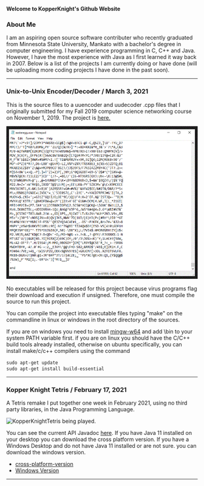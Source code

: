
**Welcome to KopperKnight's Github Website**

### About Me

I am an aspiring open source software contributer who recently graduated from Minnesota State University, Mankato with
a bachelor's degree in computer engineering. I have experience programming in C, C++ and Java. However, I have the most experience with
Java as I first learned it way back in 2007. Below is a list of the projects I am currently doing or have done (will be uploading more coding projects
I have done in the past soon).

***
### Unix-to-Unix Encoder/Decoder / March 3, 2021

This is the source files to a uuencoder and uudecoder .cpp files that I originally submitted for 
my Fall 2019 computer science networking course on November 1, 2019. The project is [here.](https://github.com/KopperKnight/uue2019)

![UUE format converts any file to safe-for-transmission ascii text](kopperknightuue.gif)

No executables will be released for this project because virus programs flag their download and execution if unsigned. Therefore, one must compile the source to run this project.

You can compile the project into executable files typing "make" on the commandline in linux or windows in the root directory of the sources.

If you are on windows you need to install [mingw-w64](http://mingw-w64.org/) and add <mingw-location>\bin to your system PATH variable first. 
if you are on linux you should have the C/C++ build tools already installed, otherwise on ubuntu specifically, you can install make/c/c++ compilers using the command 
```
sudo apt-get update
sudo apt-get install build-essential
```

***

### Kopper Knight Tetris / February 17, 2021

A Tetris remake I put together one week in February 2021, using no third party libraries, in the Java Programming Language. 


![KopperKnightTetris being played.](kopperknighttetris500w.gif)  


You can see the current API Javadoc [here](kopperknighttetris/index.html). If you have Java 11 installed on your desktop you can download the cross platform version. If you have a Windows Desktop and do not have Java 11 installed or are not sure. you can download the windows version. 


- [cross-platform-version](https://github.com/KopperKnight/KopperKnightTetris/releases/tag/0.212jar) 
- [Windows Version](https://github.com/KopperKnight/KopperKnightTetris/releases/tag/0.212win)

***

<!---This is a work in progress for now. As my projects progress I will post them here.-->

<!---In the meantime the default template filler will exist below this line. -->
<!---____________________-->

<!---Test link. Click [HERE](myhtmlpage.html)-->

<!---You can use the [editor on GitHub](https://github.com/KopperKnight/kopperknight.github.io/edit/main/index.md) to maintain and preview the content for your website in Markdown files.-->

<!---Whenever you commit to this repository, GitHub Pages will run [Jekyll](https://jekyllrb.com/) to rebuild the pages in your site, from the content in your Markdown files.-->

<!---### Markdown-->

<!---Markdown **is a lightweight** and easy-to-use syntax for styling your writing. It includes conventions for-->

<!---```markdown-->
<!---Syntax highlighted code block-->

<!---# Header 1-->
<!---## Header 2-->
<!---### Header 3-->

<!---- Bulleted-->
<!---- List-->

<!---1. Numbered-->
<!---2. List-->

<!---**Bold** and _Italic_ and `Code` text-->

<!---[Link](url) and ![Image](src)-->
<!---```-->

<!---For more details see [GitHub Flavored Markdown](https://guides.github.com/features/mastering-markdown/). -->

<!---### Jekyll Themes-->

<!---Your Pages site will use the layout and styles from the Jekyll theme you have selected in your [repository settings](https://github.com/KopperKnight/kopperknight.github.io/settings). The name of this theme is saved in the Jekyll `_config.yml` configuration file.-->

<!---### Support or Contact -->

<!---Having trouble with Pages? Check out our [documentation](https://docs.github.com/categories/github-pages-basics/) or [contact support](https://support.github.com/contact) and we’ll help you sort it out. -->
